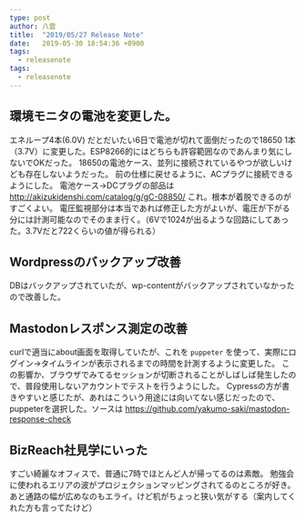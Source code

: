 ```yaml
---
type: post
author: 八雲
title:  "2019/05/27 Release Note"
date:   2019-05-30 18:54:36 +0900
tags:
  - releasenote
tags:
  - releasenote
---
```

## 環境モニタの電池を変更した。
エネループ4本(6.0V) だとだいたい6日で電池が切れて面倒だったので18650 1本（3.7V）に変更した。ESP8266的にはどちらも許容範囲なのであんまり気にしないでOKだった。
18650の電池ケース、並列に接続されているやつが欲しいけども存在しないようだった。
前の仕様に戻せるように、ACプラグに接続できるようにした。
電池ケース→DCプラグの部品は http://akizukidenshi.com/catalog/g/gC-08850/ これ。根本が着脱できるのがすごくよい。
電圧監視部分は本当であれば修正した方がよいが、電圧が下がる分には計測可能なのでそのまま行く。（6Vで1024が出るような回路にしてあった。3.7Vだと722くらいの値が得られる）

## Wordpressのバックアップ改善
DBはバックアップされていたが、wp-contentがバックアップされていなかったので改善した。

## Mastodonレスポンス測定の改善

curlで適当にabout画面を取得していたが、これを `puppeter` を使って、実際にログイン→タイムラインが表示されるまでの時間を計測するように変更した。
この影響か、ブラウザでみてるセッションが切断されることがしばしば発生したので、普段使用しないアカウントでテストを行うようにした。
Cypressの方が書きやすいと感じたが、あれはこういう用途には向いてない感じだったので、puppeterを選択した。ソースは https://github.com/yakumo-saki/mastodon-response-check

## BizReach社見学にいった

すごい綺麗なオフィスで、普通に7時でほとんど人が帰ってるのは素敵。
勉強会に使われるエリアの波がプロジェクションマッピングされてるのところが好き。
あと通路の幅が広めなのもエライ。けど机がちょっと狭い気がする（案内してくれた方も言ってたけど）
